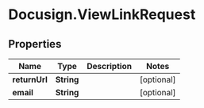 # Docusign.ViewLinkRequest

## Properties
Name | Type | Description | Notes
------------ | ------------- | ------------- | -------------
**returnUrl** | **String** |  | [optional] 
**email** | **String** |  | [optional] 


